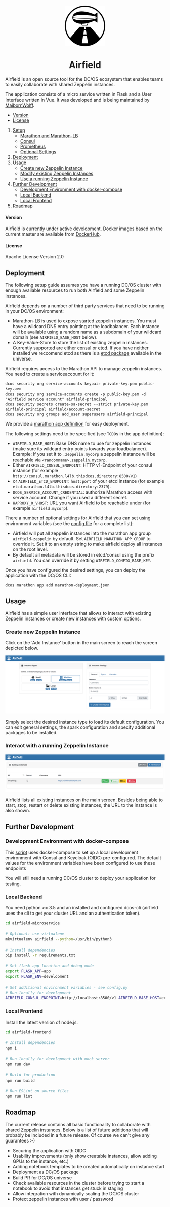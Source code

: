 <p align="center"><img src="img/airfield_logo.png" alt="Airfield" width="128"></p>

<h1 align="center">Airfield</h1>

Airfield is an open source tool for the DC/OS ecosystem that enables teams to easily collaborate with shared Zeppelin instances.

The application consists of a micro service written in Flask and a User Interface written in Vue. It was developed and is being maintained by [MaibornWolff](https://www.maibornwolff.de/).

* [Version](#version)
* [License](#license)
1. [Setup](#setup)
    * [Marathon and Marathon-LB](#marathon-and-marathon-lb)
    * [Consul](#consul)
    * [Prometheus](#prometheus)
    * [Optional Settings](#optional-settings)
2. [Deployment](#deployment)
3. [Usage](#usage)
    * [Create new Zeppelin Instance](#create-new-zeppelin-instance)
    * [Modify existing Zeppelin Instances](#modify-existing-zeppelin-instances)
    * [Use a running Zeppelin Instance](#use-a-running-zeppelin-instance)
4. [Further Development](#further-development)
    * [Development Environment with docker-compose](#development-environment-with-docker-compose)
    * [Local Backend](#local-backend)
    * [Local Frontend](#local-frontend)
5. [Roadmap](#roadmap)

#### Version
Airfield is currently under active development. Docker images based on the current master are available from [DockerHub](https://hub.docker.com/r/maibornwolff/airfield/).

#### License
Apache License Version 2.0

## Deployment
The following setup guide assumes you have a running DC/OS cluster with enough available resources to run both Airfield and some Zeppelin instances.

Airfield depends on a number of third party services that need to be running in your DC/OS environment:
* Marathon-LB is used to expose started zeppelin instances. You must have a wildcard DNS entry pointing at the loadbalancer. Each instance will be available using a random name as a subdomain of your wildcard domain (see `AIRFIELD_BASE_HOST` below).
* A Key-Value-Store to store the list of existing zeppelin instances. Currently supported are either [consul](https://www.consul.io/) or [etcd](https://coreos.com/etcd/). If you have neither installed we reccomend etcd as there is a [etcd package](https://universe.dcos.io/#/package/etcd/version/latest) available in the universe.


Airfield requires access to the Marathon API to manage zeppelin instances. You need to create a serviceaccount for it:
```
dcos security org service-accounts keypair private-key.pem public-key.pem
dcos security org service-accounts create -p public-key.pem -d "Airfield service account" airfield-principal
dcos security secrets create-sa-secret --strict private-key.pem airfield-principal airfield/account-secret
dcos security org groups add_user superusers airfield-principal
```

We provide a [marathon app definition](marathon-deployment.json) for easy deployment.

The following settings need to be specified (see `TODO`s in the app definition):
* `AIRFIELD_BASE_HOST`: Base DNS name to use for zeppelin instances (make sure its wildcard entry points towards your loadbalancer). Example: If you set it to `.zeppelin.mycorp` a zeppelin instance will be reachable via `<randomname>.zeppelin.mycorp`.
* Either `AIRFIELD_CONSUL_ENDPOINT`: HTTP v1-Endpoint of your consul instance (for example `http://consul.marathon.l4lb.thisdcos.directory:8500/v1`)
* or `AIRFIELD_ETCD_ENDPOINT`: `host:port` of your etcd instance (for example `etcd.marathon.l4lb.thisdcos.directory:2379`).
* `DCOS_SERVICE_ACCOUNT_CREDENTIAL`: authorize Marathon access with service account. Change if you used a different secret.
* `HAPROXY_0_VHOST`: URL you want Airfield to be reachable under (for example `airfield.mycorp`).

There a number of optional settings for Airfield that you can set using environment variables (see the [config file](airfield-microservice/config.py) for a complete list):
* Airfield will put all zeppelin instances into the marathon app group `airfield-zeppelin` by default. Set `AIRFIELD_MARATHON_APP_GROUP` to override it. Set it to an empty string to make airfield deploy all instances on the root level.
* By default all metadata will be stored in etcd/consul using the prefix `airfield`. You can override it by setting `AIRFIELD_CONFIG_BASE_KEY`.

Once you have configured the desired settings, you can deploy the application with the DC/OS CLI:
```
dcos marathon app add marathon-deployment.json
```

## Usage
Airfield has a simple user interface that allows to interact with existing Zeppelin instances or create new instances with custom options.
### Create new Zeppelin Instance
Click on the 'Add Instance' button in the main screen to reach the screen depicted below.

![Airfield New Instance Screen](img/airfield_new.png)

Simply select the desired instance type to load its default configuration. You can edit general settings, the spark configuration and specify additional packages to be installed.
### Interact with a running Zeppelin Instance
![Airfield Main Screen](img/airfield_base.png)

Airfield lists all existing instances on the main screen. Besides being able to start, stop, restart or delete existing instances, the URL to the instance is also shown.

## Further Development
### Development Environment with docker-compose
This [script](docker-compose-dev.yml) uses docker-compose to set up a local development environment with Consul and Keycloak (OIDC) pre-configured.
The default values for the environment variables have been configured to use these endpoints

You will still need a running DC/OS cluster to deploy your application for testing.
### Local Backend
You need python >= 3.5 and an installed and configured dcos-cli (airfield uses the cli to get your cluster URL and an authentication token).

```bash
cd airfield-microservice

# Optional: use virtualenv
mkvirtualenv airfield --python=/usr/bin/python3

# Install dependencies
pip install -r requirements.txt

# Set flask app location and debug mode
export FLASK_APP=app
export FLASK_ENV=development

# Set additional environment variables - see config.py
# Run locally for development
AIRFIELD_CONSUL_ENDPOINT=http://localhost:8500/v1 AIRFIELD_BASE_HOST=example.com flask run
```

### Local Frontend
Install the latest version of node.js.
```bash
cd airfield-frontend

# Install dependencies
npm i

# Run locally for development with mock server
npm run dev

# Build for production
npm run build

# Run ESLint on source files
npm run lint
```

## Roadmap
The current release contains all basic functionality to collaborate with shared Zeppelin instances. Below is a list of future additions that will probably be included in a future release. Of course we can't give any guarantees :-)

* Securing the application with OIDC
* Usability improvements (only show creatable instances, allow adding GPUs to the instance, etc.)
* Adding notebook templates to be created automatically on instance start
* Deployment as DC/OS package
* Build PR for DC/OS universe
* Check available resources in the cluster before trying to start a notebook to avoid that instances get stuck in staging
* Allow integration with dynamically scaling the DC/OS cluster
* Protect zeppelin instances with user / password

